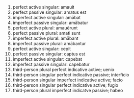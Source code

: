 1. perfect active singular: amauit
2. perfect passive singular: amatus est
3. imperfect active singular: amābat
4. imperfect passive singular: amābatur
5. perfect active plural: amauērunt
6. perfect passive plural: amati sunt
7. imperfect active plural: amābant
8. imperfect passive plural: amābantur
9. perfect active singular: cepit
10. perfect passive singular: captus est
11. imperfect active singular: capebat
12. imperfect passive singular: capebatur
13. third-person plural perfect indicative active; uenio
14. third-person singular perfect indicative passive; interficio
15. third-person singular imperfect indicative active; facio
16. third-person singular perfect indicative active; fugio
17. third-person plural imperfect indicatve passive; habeo
